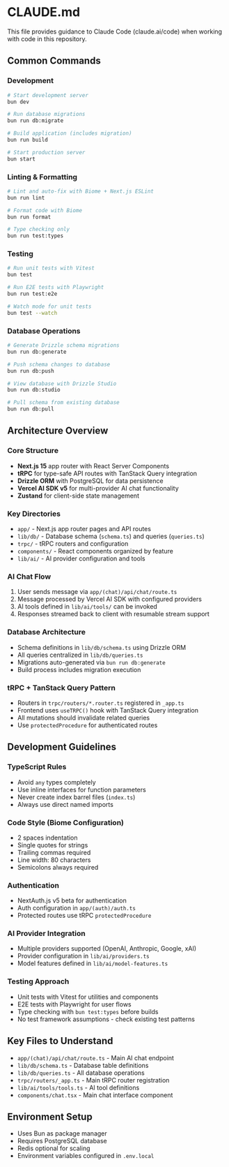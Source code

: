 # CLAUDE.md

This file provides guidance to Claude Code (claude.ai/code) when working with code in this repository.

## Common Commands

### Development
```bash
# Start development server
bun dev

# Run database migrations
bun run db:migrate

# Build application (includes migration)
bun run build

# Start production server
bun start
```

### Linting & Formatting
```bash
# Lint and auto-fix with Biome + Next.js ESLint
bun run lint

# Format code with Biome
bun run format

# Type checking only
bun run test:types
```

### Testing
```bash
# Run unit tests with Vitest
bun test

# Run E2E tests with Playwright
bun run test:e2e

# Watch mode for unit tests
bun test --watch
```

### Database Operations
```bash
# Generate Drizzle schema migrations
bun run db:generate

# Push schema changes to database
bun run db:push

# View database with Drizzle Studio
bun run db:studio

# Pull schema from existing database
bun run db:pull
```

## Architecture Overview

### Core Structure
- **Next.js 15** app router with React Server Components
- **tRPC** for type-safe API routes with TanStack Query integration
- **Drizzle ORM** with PostgreSQL for data persistence
- **Vercel AI SDK v5** for multi-provider AI chat functionality
- **Zustand** for client-side state management

### Key Directories
- `app/` - Next.js app router pages and API routes
- `lib/db/` - Database schema (`schema.ts`) and queries (`queries.ts`)
- `trpc/` - tRPC routers and configuration
- `components/` - React components organized by feature
- `lib/ai/` - AI provider configuration and tools

### AI Chat Flow
1. User sends message via `app/(chat)/api/chat/route.ts`
2. Message processed by Vercel AI SDK with configured providers
3. AI tools defined in `lib/ai/tools/` can be invoked
4. Responses streamed back to client with resumable stream support

### Database Architecture
- Schema definitions in `lib/db/schema.ts` using Drizzle ORM
- All queries centralized in `lib/db/queries.ts`
- Migrations auto-generated via `bun run db:generate`
- Build process includes migration execution

### tRPC + TanStack Query Pattern
- Routers in `trpc/routers/*.router.ts` registered in `_app.ts`
- Frontend uses `useTRPC()` hook with TanStack Query integration
- All mutations should invalidate related queries
- Use `protectedProcedure` for authenticated routes

## Development Guidelines

### TypeScript Rules
- Avoid `any` types completely
- Use inline interfaces for function parameters
- Never create index barrel files (`index.ts`)
- Always use direct named imports

### Code Style (Biome Configuration)
- 2 spaces indentation
- Single quotes for strings
- Trailing commas required
- Line width: 80 characters
- Semicolons always required

### Authentication
- NextAuth.js v5 beta for authentication
- Auth configuration in `app/(auth)/auth.ts`
- Protected routes use tRPC `protectedProcedure`

### AI Provider Integration
- Multiple providers supported (OpenAI, Anthropic, Google, xAI)
- Provider configuration in `lib/ai/providers.ts`
- Model features defined in `lib/ai/model-features.ts`

### Testing Approach
- Unit tests with Vitest for utilities and components
- E2E tests with Playwright for user flows
- Type checking with `bun test:types` before builds
- No test framework assumptions - check existing test patterns

## Key Files to Understand
- `app/(chat)/api/chat/route.ts` - Main AI chat endpoint
- `lib/db/schema.ts` - Database table definitions
- `lib/db/queries.ts` - All database operations
- `trpc/routers/_app.ts` - Main tRPC router registration
- `lib/ai/tools/tools.ts` - AI tool definitions
- `components/chat.tsx` - Main chat interface component

## Environment Setup
- Uses Bun as package manager
- Requires PostgreSQL database
- Redis optional for scaling
- Environment variables configured in `.env.local`